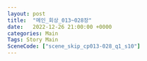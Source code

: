 ```yaml
---
layout: post
title:  "메인_회상_013~028장"
date:   2022-12-26 21:00:00 +0000
categories: Main
Tags: Story Main
SceneCode: ["scene_skip_cp013-028_q1_s10"]
---
```

